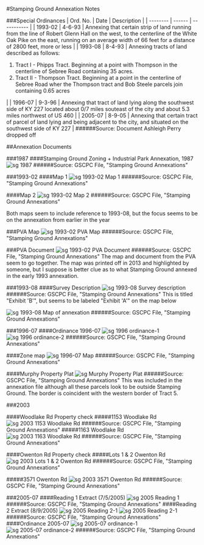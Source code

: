 #Stamping Ground Annexation Notes

###Special Ordinances
| Ord. No. | Date   | Description |
| -------- | ------ | ----------- |
| 1993-02  | 4-6-93 | Annexing that certain strip of land running from the line of Robert Glenn Hall on the west, to the centerline of the White Oak Pike on the east, running on an average width of 66 feet for a distance of 2800 feet, more or less |
| 1993-08  | 8-4-93 | Annexing tracts of land described as follows:  <ol><li>Tract I - Phipps Tract. Beginning at a point with Thompson in the centerline of Sebree Road containing 35 acres.</li><li>Tract II - Thompson Tract. Beginning at a point in the centerline of Sebree Road wher the Thompson tract and Bob Steele parcels join containing 0.65 acres</li></ol> |
| 1996-07 | 9-3-96 | Annexing that tract of land lying along the southwest side of KY 227 located about 0/7 miles souteast of the city and about 5.3 miles northwest of US 460 |
| 2005-07 | 8-9-05 | Annexing that certain tract of parcel of land lying and being adjacent to the city, and situated on the southwest side of KY 227 |
######Source: Document Ashleigh Perry dropped off

##Annexation Documents

###1987
####Stamping Ground Zoning + Industrial Park Annexation, 1987
![sg 1987](https://raw.githubusercontent.com/gscpcgis/gscpcgis/master/SG_annex/img/SG_ZoneMap_1987.jpg "Stamping Ground 1987 Zoning and Annexation")
######Source: GSCPC File, "Stamping Ground Annexations"

###1993-02
####Map 1
![sg 1993-02 Map 1](https://raw.githubusercontent.com/gscpcgis/gscpcgis/master/SG_annex/img/SG_ZoneMap-1_1993.jpg "Stamping Ground 1993-02 Map 1")
######Source: GSCPC File, "Stamping Ground Annexations"

####Map 2
![sg 1993-02 Map 2](https://raw.githubusercontent.com/gscpcgis/gscpcgis/master/SG_annex/img/SG_ZoneMap-2_1993.jpg "Stamping Ground 1993-02 Map 2")
######Source: GSCPC File, "Stamping Ground Annexations"

Both maps seem to include reference to 1993-08, but the focus seems to be on the annexation from earlier in the year

###PVA Map
![sg 1993-02 PVA Map](https://raw.githubusercontent.com/gscpcgis/gscpcgis/master/SG_annex/img/SG_PVA_1993_.jpg "Stamping Ground 1993-02 PVA Map")
######Source: GSCPC File, "Stamping Ground Annexations"

###PVA Document
![sg 1993-02 PVA Document](https://raw.githubusercontent.com/gscpcgis/gscpcgis/master/SG_annex/img/SG_PVA-doc_1993.jpg "Stamping Ground 1993-02 PVA Document")
######Source: GSCPC File, "Stamping Ground Annexations"
The map and document from the PVA seem to go together. The map was printed off in 2013 and highlighted by someone, but I suppose is better clue as to what Stamping Ground annexed in the early 1993 annexation.

###1993-08
####Survey Description
![sg 1993-08 Survey description](https://raw.githubusercontent.com/gscpcgis/gscpcgis/master/SG_annex/img/SG_SurveyDescription_1993.jpg "Stamping Ground 1993-08 Survey Description")
######Source: GSCPC File, "Stamping Ground Annexations"
This is titled "Exhibit 'B'", but seems to be labeled "Exhibit 'A'" on the map below

![sg 1993-08 Map of annexation](https://raw.githubusercontent.com/gscpcgis/gscpcgis/master/SG_annex/img/SG_ExhibitA_1993.jpg "Stamping Ground 1993-08 Annexation map")
######Source: GSCPC File, "Stamping Ground Annexations"

###1996-07
####Ordinance 1996-07
![sg 1996 ordinance-1](https://raw.githubusercontent.com/gscpcgis/gscpcgis/master/SG_annex/img/SG_Ordinance-01_1996.jpg "Stamping Ground Ordinance 1996-07 page 1")
![sg 1996 ordinance-2](https://raw.githubusercontent.com/gscpcgis/gscpcgis/master/SG_annex/img/SG_Ordinance-02_1996.jpg "Stamping Ground Ordinance 1996-07 page 2")
######Source: GSCPC File, "Stamping Ground Annexations"

####Zone map
![sg 1996-07 Map](https://raw.githubusercontent.com/gscpcgis/gscpcgis/master/SG_annex/img/SG_ZoneMap_1996.jpg "Stamping Ground 1996-07 Annexation Map")
######Source: GSCPC File, "Stamping Ground Annexations"

####Murphy Property Plat
![sg Murphy Property Plat](https://raw.githubusercontent.com/gscpcgis/gscpcgis/master/SG_annex/img/SG_MurphyPlat_1996.jpg "Stamping Ground 1996-07 Murphy Property Plat")
######Source: GSCPC File, "Stamping Ground Annexations"
This was included in the annexation file although all these parcels look to be outside Stamping Ground. The border is coincident with the western border of Tract 5.

###2003

####Woodlake Rd Property check
#####1153 Woodlake Rd
![sg 2003 1153 Woodlake Rd](https://raw.githubusercontent.com/gscpcgis/gscpcgis/master/SG_annex/img/SG_PVA-Check4_2003.jpg "Stamping Ground 2003 1153 Woodlake Rd")
######Source: GSCPC File, "Stamping Ground Annexations"
#####1163 Woodlake Rd
![sg 2003 1163 Woodlake Rd](https://raw.githubusercontent.com/gscpcgis/gscpcgis/master/SG_annex/img/SG_PVA-Check1_2003.jpg "Stamping Ground 2003 1163 Woodlake Rd")
######Source: GSCPC File, "Stamping Ground Annexations"

####Owenton Rd Property check
#####Lots 1 & 2 Owenton Rd
![sg 2003 Lots 1 & 2 Owenton Rd](https://raw.githubusercontent.com/gscpcgis/gscpcgis/master/SG_annex/img/SG_PVA-Check3_2003.jpg "Stamping Ground 2003 Lots 1 & 2 Owenton Rd")
######Source: GSCPC File, "Stamping Ground Annexations"

#####3571 Owenton Rd
![sg 2003 3571 Owenton Rd](https://raw.githubusercontent.com/gscpcgis/gscpcgis/master/SG_annex/img/SG_PVA-Check2_2003.jpg "Stamping Ground 2003 3571 Owenton Rd")
######Source: GSCPC File, "Stamping Ground Annexations"

###2005-07
####Reading 1 Extract (7/5/2005)
![sg 2005 Reading 1](https://raw.githubusercontent.com/gscpcgis/gscpcgis/master/SG_annex/img/SG_Reading1_2005.jpg "Stamping Ground Reading 1")
######Source: GSCPC File, "Stamping Ground Annexations"
####Reading 2 Extract (8/9/2005)
![sg 2005 Reading 2-1](https://raw.githubusercontent.com/gscpcgis/gscpcgis/master/SG_annex/img/SG_Reading2-1_2005.jpg "Stamping Ground Reading 2, page 1")
![sg 2005 Reading 2-1](https://raw.githubusercontent.com/gscpcgis/gscpcgis/master/SG_annex/img/SG_Reading2-2_2005.jpg "Stamping Ground Reading 2, page 2")
######Source: GSCPC File, "Stamping Ground Annexations"
####Ordinance 2005-07
![sg 2005-07 ordinance-1](https://raw.githubusercontent.com/gscpcgis/gscpcgis/master/SG_annex/img/SG_Ordinance-01_2005.jpg "Stamping Ground Ordinance 2005-07 page 1")
![sg 2005-07 ordinance-2](https://raw.githubusercontent.com/gscpcgis/gscpcgis/master/SG_annex/img/SG_Ordinance-02_2005.jpg "Stamping Ground Ordinance 2005-07 page 2")
######Source: GSCPC File, "Stamping Ground Annexations"

